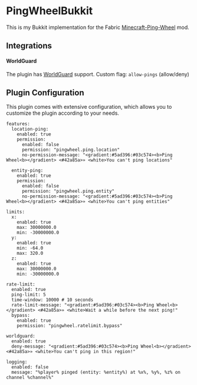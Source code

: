 # PingWheelBukkit

This is my Bukkit implementation for the Fabric [Minecraft-Ping-Wheel](https://github.com/LukenSkyne/Minecraft-Ping-Wheel/) mod.

## Integrations

#### WorldGuard
The plugin has [WorldGuard](https://github.com/EngineHub/WorldGuard) support. Custom flag: `allow-pings` (allow/deny)

## Plugin Configuration

This plugin comes with extensive configuration, which allows you to customize the plugin according to your needs.

```
features:
  location-ping:
    enabled: true
    permission:
      enabled: false
      permission: "pingwheel.ping.location"
      no-permission-message: "<gradient:#5ad396:#03c574><b>Ping Wheel<b></gradient> <#42a85a>» <white>You can't ping locations"

  entity-ping:
    enabled: true
    permission:
      enabled: false
      permission: "pingwheel.ping.entity"
      no-permission-message: "<gradient:#5ad396:#03c574><b>Ping Wheel<b></gradient> <#42a85a>» <white>You can't ping entities"

limits:
  x:
    enabled: true
    max: 30000000.0
    min: -30000000.0
  y:
    enabled: true
    min: -64.0
    max: 320.0
  z:
    enabled: true
    max: 30000000.0
    min: -30000000.0

rate-limit:
  enabled: true
  ping-limit: 5
  time-window: 10000 # 10 seconds
  rate-limit-message: "<gradient:#5ad396:#03c574><b>Ping Wheel<b></gradient> <#42a85a>» <white>Wait a while before the next ping!"
  bypass:
    enabled: true
    permission: "pingwheel.ratelimit.bypass"

worldguard:
  enabled: true
  deny-message: "<gradient:#5ad396:#03c574><b>Ping Wheel<b></gradient> <#42a85a>» <white>You can't ping in this region!"

logging:
  enabled: false
  message: "%player% pinged (entity: %entity%) at %x%, %y%, %z% on channel %channel%"
```
